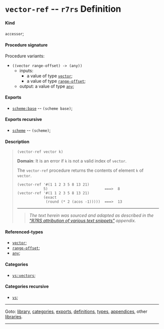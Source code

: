

<a id='definition__r7rs__vector-ref'></a>

# `vector-ref` -- `r7rs` Definition


<a id='definition__r7rs__vector-ref__kind'></a>

#### Kind

`accessor`;


<a id='definition__r7rs__vector-ref__procedure-signature'></a>

#### Procedure signature

Procedure variants:
 * `((vector range-offset) -> (any))`
   * inputs:
     * a value of type [`vector`](../../r7rs/types/vector.md#type__r7rs__vector);
     * a value of type [`range-offset`](../../r7rs/types/range-offset.md#type__r7rs__range-offset);
   * output: a value of type [`any`](../../r7rs/types/any.md#type__r7rs__any);


<a id='definition__r7rs__vector-ref__exports'></a>

#### Exports

 * [`scheme:base`](../../r7rs/exports/scheme_3a_base.md#export__r7rs__scheme_3a_base) -- `(scheme base)`;


<a id='definition__r7rs__vector-ref__exports-recursive'></a>

#### Exports recursive

 * [`scheme`](../../r7rs/exports/scheme.md#export__r7rs__scheme) -- `(scheme)`;


<a id='definition__r7rs__vector-ref__description'></a>

#### Description

> ````
> (vector-ref vector k)
> ````
> 
> 
> **Domain**:  It is an error if `k` is not a valid index of `vector`.
> 
> The `vector-ref` procedure returns the contents of element `k` of
> `vector`.
> 
> ````
> (vector-ref '#(1 1 2 3 5 8 13 21)
>             5)                          ===>  8
> (vector-ref '#(1 1 2 3 5 8 13 21)
>             (exact
>              (round (* 2 (acos -1)))))  ===>  13
> ````
> 
> 
> ----
> > *The text herein was sourced and adapted as described in the ["R7RS attribution of various text snippets"](../../r7rs/appendices/attribution.md#appendix__r7rs__attribution) appendix.*


<a id='definition__r7rs__vector-ref__referenced-types'></a>

#### Referenced-types

 * [`vector`](../../r7rs/types/vector.md#type__r7rs__vector);
 * [`range-offset`](../../r7rs/types/range-offset.md#type__r7rs__range-offset);
 * [`any`](../../r7rs/types/any.md#type__r7rs__any);


<a id='definition__r7rs__vector-ref__categories'></a>

#### Categories

 * [`vs:vectors`](../../r7rs/categories/vs_3a_vectors.md#category__r7rs__vs_3a_vectors);


<a id='definition__r7rs__vector-ref__categories-recursive'></a>

#### Categories recursive

 * [`vs`](../../r7rs/categories/vs.md#category__r7rs__vs);

----

Goto: [library](../../r7rs/_index.md#library__r7rs), [categories](../../r7rs/categories/_index.md#toc__r7rs__categories), [exports](../../r7rs/exports/_index.md#toc__r7rs__exports), [definitions](../../r7rs/definitions/_index.md#toc__r7rs__definitions), [types](../../r7rs/types/_index.md#toc__r7rs__types), [appendices](../../r7rs/appendices/_index.md#toc__r7rs__appendices), other [libraries](../../_libraries.md#toc__libraries).

----

